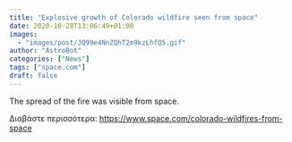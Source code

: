 ```yaml
---
title: "Explosive growth of Colorado wildfire seen from space"
date: 2020-10-28T13:06:49+01:00
images:
  - "images/post/JQ99e4NnZQhT2m9kzLhfQ5.gif"
author: "AstroBot"
categories: ["News"]
tags: ["space.com"]
draft: false
---
```


The spread of the fire was visible from space. 

Διαβάστε περισσότερα: https://www.space.com/colorado-wildfires-from-space
